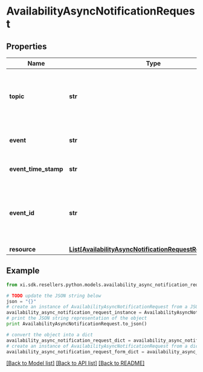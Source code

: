 # AvailabilityAsyncNotificationRequest


## Properties

Name | Type | Description | Notes
------------ | ------------- | ------------- | -------------
**topic** | **str** | Field for identifying whether it is a reseller or vendor event. For eg, resellers/orders | [optional] 
**event** | **str** | The event sent in the request. For eg, im::create. | [optional] 
**event_time_stamp** | **str** | The timestamp at which the event was sent. | [optional] 
**event_id** | **str** | A unique id used as identifier for the sepcific event and used for generating the x-hub signature. | [optional] 
**resource** | [**List[AvailabilityAsyncNotificationRequestResourceInner]**](AvailabilityAsyncNotificationRequestResourceInner.md) |  | [optional] 

## Example

```python
from xi.sdk.resellers.python.models.availability_async_notification_request import AvailabilityAsyncNotificationRequest

# TODO update the JSON string below
json = "{}"
# create an instance of AvailabilityAsyncNotificationRequest from a JSON string
availability_async_notification_request_instance = AvailabilityAsyncNotificationRequest.from_json(json)
# print the JSON string representation of the object
print AvailabilityAsyncNotificationRequest.to_json()

# convert the object into a dict
availability_async_notification_request_dict = availability_async_notification_request_instance.to_dict()
# create an instance of AvailabilityAsyncNotificationRequest from a dict
availability_async_notification_request_form_dict = availability_async_notification_request.from_dict(availability_async_notification_request_dict)
```
[[Back to Model list]](../README.md#documentation-for-models) [[Back to API list]](../README.md#documentation-for-api-endpoints) [[Back to README]](../README.md)


